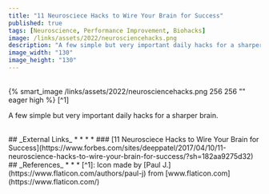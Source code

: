 ```yaml
---
title: "11 Neurosciece Hacks to Wire Your Brain for Success"
published: true
tags: [Neuroscience, Performance Improvement, Biohacks]
image: /links/assets/2022/neurosciencehacks.png
description: "A few simple but very important daily hacks for a sharper brain."
image_width: "130"
image_height: "130"
---
```


<br>
{% smart_image /links/assets/2022/neurosciencehacks.png 256 256 "" eager high %}
[^1]
<br>

A few simple but very important daily hacks for a sharper brain.

<br>
## _External Links_
* * *
* ### [11 Neurosciece Hacks to Wire Your Brain for Success](https://www.forbes.com/sites/deeppatel/2017/04/10/11-neuroscience-hacks-to-wire-your-brain-for-success/?sh=182aa9275d32)

<br>
## _References_
* * *
[^1]: Icon made by [Paul J.](https://www.flaticon.com/authors/paul-j) from [www.flaticon.com](https://www.flaticon.com/)
